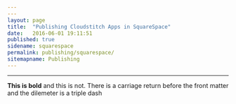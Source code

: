 ```yaml
---
---
layout: page
title:  "Publishing Cloudstitch Apps in SquareSpace"
date:   2016-06-01 19:11:51
published: true
sidename: squarespace
permalink: publishing/squarespace/
sitemapname: Publishing
---
```


---

**This is bold** and this is not. There is a carriage return before the front matter and the dilemeter is a triple dash